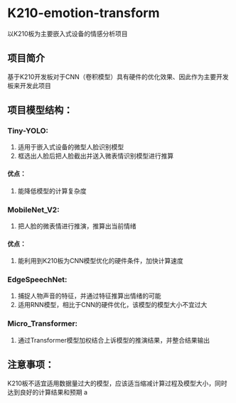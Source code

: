 # K210-emotion-transform

以K210板为主要嵌入式设备的情感分析项目

## 项目简介

基于K210开发板对于CNN（卷积模型）具有硬件的优化效果、因此作为主要开发板来开发此项目

## 项目模型结构：

### Tiny-YOLO:
1. 适用于嵌入式设备的微型人脸识别模型
2. 框选出人脸后把人脸截出并送入微表情识别模型进行推算
#### 优点：
1. 能降低模型的计算复杂度
### MobileNet_V2:
1. 把人脸的微表情进行推演，推算出当前情绪
#### 优点：
1. 能利用到K210板为CNN模型优化的硬件条件，加快计算速度
### EdgeSpeechNet:
1. 捕捉人物声音的特征，并通过特征推算出情绪的可能
2. 适用RNN模型，相比于CNN的硬件优化，该模型的模型大小不宜过大
### Micro_Transformer:
1. 通过Transformer模型加权结合上诉模型的推演结果，并整合结果输出

## 注意事项：

K210板不适宜适用数据量过大的模型，应该适当缩减计算过程及模型大小，同时达到良好的计算结果和预期 a